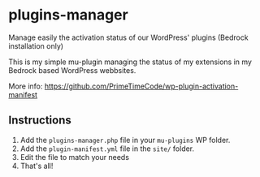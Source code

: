 # plugins-manager
Manage easily the activation status of our WordPress' plugins (Bedrock installation only)

This is my simple mu-plugin managing the status of my extensions in my Bedrock based WordPress webbsites.

More info: https://github.com/PrimeTimeCode/wp-plugin-activation-manifest

## Instructions

1. Add the `plugins-manager.php` file in your `mu-plugins` WP folder.
2. Add the `plugin-manifest.yml` file in the `site/` folder.
3. Edit the file to match your needs
3. That's all!
